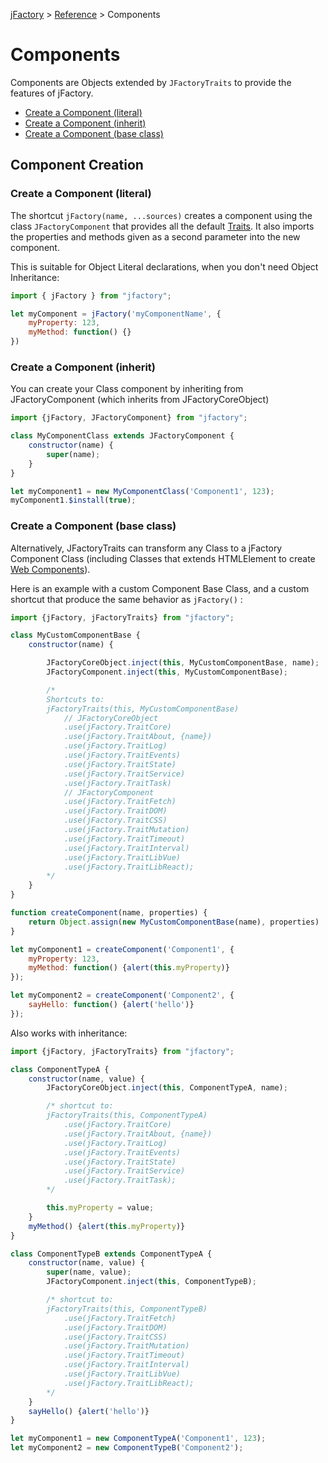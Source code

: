 [jFactory](index.md) > [Reference](ref-index.md) > Components 

# Components

Components are Objects extended by `JFactoryTraits` to provide the features of jFactory.

* [Create a Component (literal)](#create-a-component-literal)
* [Create a Component (inherit)](#create-a-component-inherit)
* [Create a Component (base class)](#create-a-component-base-class)

## Component Creation

### Create a Component (literal)

The shortcut `jFactory(name, ...sources)` creates a component using the class `JFactoryComponent` that provides all the default [Traits](ref-index.md#traits-component-features). It also imports the properties and methods given as a second parameter into the new component. 

This is suitable for Object Literal declarations, when you don't need Object Inheritance:

```javascript
import { jFactory } from "jfactory";

let myComponent = jFactory('myComponentName', {
    myProperty: 123,
    myMethod: function() {}
})
```

### Create a Component (inherit)

You can create your Class component by inheriting from JFactoryComponent (which inherits from JFactoryCoreObject)

```javascript
import {jFactory, JFactoryComponent} from "jfactory";

class MyComponentClass extends JFactoryComponent {
    constructor(name) {
        super(name);
    }
}

let myComponent1 = new MyComponentClass('Component1', 123);
myComponent1.$install(true);
```

### Create a Component (base class)

Alternatively, JFactoryTraits can transform any Class to a jFactory Component Class 
(including Classes that extends HTMLElement to create [Web Components](playground/literal-webcomponent.md)).

Here is an example with a custom Component Base Class, and a custom shortcut that produce the same behavior as `jFactory()` :

```javascript
import {jFactory, jFactoryTraits} from "jfactory";

class MyCustomComponentBase {
    constructor(name) {

        JFactoryCoreObject.inject(this, MyCustomComponentBase, name);
        JFactoryComponent.inject(this, MyCustomComponentBase);

        /*
        Shortcuts to:        
        jFactoryTraits(this, MyCustomComponentBase)
            // JFactoryCoreObject
            .use(jFactory.TraitCore)
            .use(jFactory.TraitAbout, {name})
            .use(jFactory.TraitLog)
            .use(jFactory.TraitEvents)
            .use(jFactory.TraitState)
            .use(jFactory.TraitService)
            .use(jFactory.TraitTask)        
            // JFactoryComponent
            .use(jFactory.TraitFetch)
            .use(jFactory.TraitDOM)
            .use(jFactory.TraitCSS)
            .use(jFactory.TraitMutation)
            .use(jFactory.TraitTimeout)
            .use(jFactory.TraitInterval)
            .use(jFactory.TraitLibVue)
            .use(jFactory.TraitLibReact);
        */
    }
}

function createComponent(name, properties) {
    return Object.assign(new MyCustomComponentBase(name), properties)
}

let myComponent1 = createComponent('Component1', {
    myProperty: 123,
    myMethod: function() {alert(this.myProperty)}
});

let myComponent2 = createComponent('Component2', {
    sayHello: function() {alert('hello')}
});
```
Also works with inheritance:

```javascript
import {jFactory, jFactoryTraits} from "jfactory";

class ComponentTypeA {
    constructor(name, value) {
        JFactoryCoreObject.inject(this, ComponentTypeA, name);

        /* shortcut to:
        jFactoryTraits(this, ComponentTypeA)
            .use(jFactory.TraitCore)
            .use(jFactory.TraitAbout, {name})
            .use(jFactory.TraitLog)
            .use(jFactory.TraitEvents)
            .use(jFactory.TraitState)
            .use(jFactory.TraitService)
            .use(jFactory.TraitTask);        
        */

        this.myProperty = value;
    }
    myMethod() {alert(this.myProperty)}
}

class ComponentTypeB extends ComponentTypeA {
    constructor(name, value) {
        super(name, value);
        JFactoryComponent.inject(this, ComponentTypeB);

        /* shortcut to:
        jFactoryTraits(this, ComponentTypeB)
            .use(jFactory.TraitFetch)
            .use(jFactory.TraitDOM)
            .use(jFactory.TraitCSS)
            .use(jFactory.TraitMutation)
            .use(jFactory.TraitTimeout)
            .use(jFactory.TraitInterval)
            .use(jFactory.TraitLibVue)
            .use(jFactory.TraitLibReact);
        */    
    }
    sayHello() {alert('hello')}
}

let myComponent1 = new ComponentTypeA('Component1', 123);
let myComponent2 = new ComponentTypeB('Component2');
```